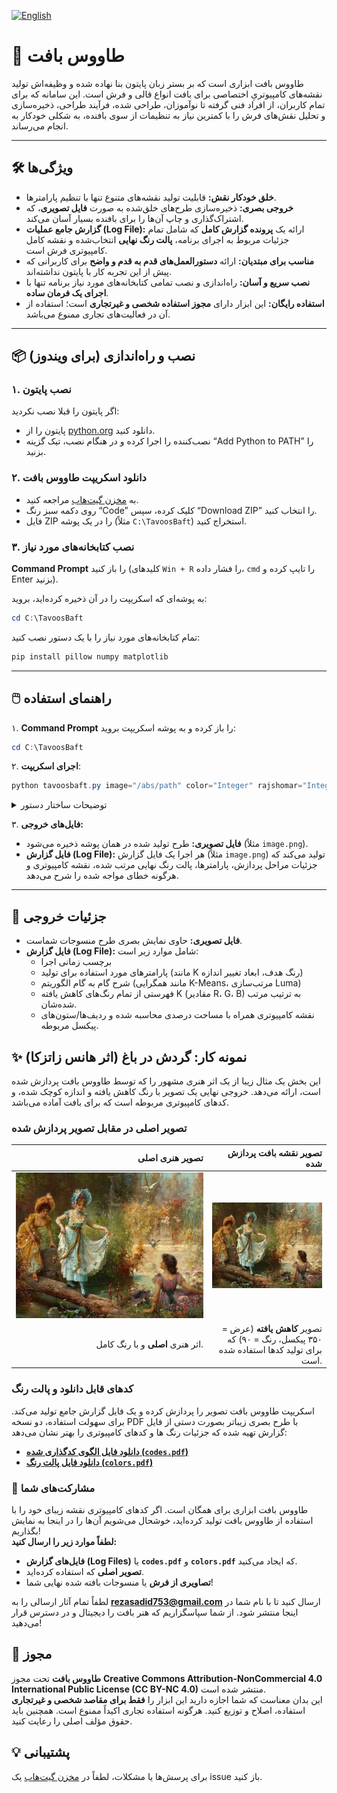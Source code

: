 <p align="left">
  <a href="README.md">
    <img src="https://img.shields.io/badge/_🇬🇧_English-555?style=flat-square&labelColor=darkblue&color=blue" alt="English">
  </a>
</p>

# **🧵 طاووس بافت**

طاووس بافت ابزاری است که بر بستر زبان پایتون بنا نهاده شده و وظیفه‌اش تولید نقشه‌های کامپیوتریِ اختصاصی برای بافت انواع قالی و فرش است. این سامانه که برای تمام کاربران، از افراد فنی گرفته تا نوآموزان، طراحی شده، فرآیند طراحی، ذخیره‌سازی و تحلیل نقش‌های فرش را با کمترین نیاز به تنظیمات از سوی بافنده، به شکلی خودکار به انجام می‌رساند.

---

## **🛠️ ویژگی‌ها**

- **خلق خودکار نقش:** قابلیت تولید نقشه‌های متنوع تنها با تنظیم پارامترها.  
- **خروجی بصری:** ذخیره‌سازی طرح‌های خلق‌شده به صورت **فایل تصویری**، که اشتراک‌گذاری و چاپ آن‌ها را برای بافنده بسیار آسان می‌کند.  
- **گزارش جامع عملیات (Log File):** ارائه یک **پرونده گزارش کامل** که شامل تمام جزئیات مربوط به اجرای برنامه، **پالت رنگ نهایی** انتخاب‌شده و نقشه کامل کامپیوتری فرش است.  
- **مناسب برای مبتدیان:** ارائه **دستورالعمل‌های قدم به قدم و واضح** برای کاربرانی که پیش از این تجربه کار با پایتون نداشته‌اند.  
- **نصب سریع و آسان:** راه‌اندازی و نصب تمامی کتابخانه‌های مورد نیاز برنامه تنها با **اجرای یک فرمان ساده**.  
- **استفاده رایگان:** این ابزار دارای **مجوز استفاده شخصی و غیرتجاری** است؛ استفاده از آن در فعالیت‌های تجاری ممنوع می‌باشد.

---

## **📦 نصب و راه‌اندازی (برای ویندوز)**

### **۱. نصب پایتون**

اگر پایتون را قبلا نصب نکردید:
* پایتون را از [python.org](https://www.python.org/downloads/) دانلود کنید.  
* نصب‌کننده را اجرا کرده و در هنگام نصب، تیک گزینه “Add Python to PATH” را بزنید.

### **۲. دانلود اسکریپت طاووس بافت**

* به [مخزن گیت‌هاب](https://www.google.com/search?q=https://github.com/rezasadid753/tavoosbaft) مراجعه کنید.  
* روی دکمه سبز رنگ “Code” کلیک کرده، سپس “Download ZIP” را انتخاب کنید.  
* فایل ZIP را در یک پوشه (مثلاً `C:\TavoosBaft`) استخراج کنید.

### **۳. نصب کتابخانه‌های مورد نیاز**

**Command Prompt** را باز کنید (کلیدهای `Win + R` را فشار داده، `cmd` را تایپ کرده و Enter بزنید).  

به پوشه‌ای که اسکریپت را در آن ذخیره کرده‌اید، بروید:  
```powershell
cd C:\TavoosBaft
```

تمام کتابخانه‌های مورد نیاز را با یک دستور نصب کنید:  
```powershell
pip install pillow numpy matplotlib
```

---

## **🖱️ راهنمای استفاده**

۱. **Command Prompt** را باز کرده و به پوشه اسکریپت بروید:  
   ```powershell
   cd C:\TavoosBaft
   ```
۲. **اجرای اسکریپت**:  
   ```powershell
   python tavoosbaft.py image="/abs/path" color="Integer" rajshomar="Integer" widthcm="Integer" or widthpx="Integer"
   ```
<details>  
<summary>توضیحات ساختار دستور</summary>  
هنگام اجرای اسکریپت، مطمئن شوید که مقادیر پیش‌فرض را با داده‌های خاص جایگزین می‌کنید. باید پارامترهای image، color، و rajshomar را به همراه دقیقاً یکی از پارامترهای عرض (widthcm یا widthpx) ارائه دهید.

- **`image="/abs/path"`**: مسیر فایل تصویر شما.  
  - **مثال**: `image="C:/Users/YourName/Desktop/my_design.png"` (توجه داشته باشید که اسلش‌های رو به جلو اغلب بهتر عمل می‌کنند).  
  - **فرمت‌های پشتیبانی شده**: فایل باید با فرمت‌های `.jpg`، `.jpeg` یا `.png` باشد.

- **`color="Integer"`**: تعداد رنگ هدف، $K$، در طرح خروجی نهایی را تنظیم می‌کند.  
  - **مثال**: `color="90"`. این به این معنی است که پردازش تصویر، پالت رنگ اصلی را حداکثر به ۹۰ رنگ متمایز با استفاده از کاهش K (K-reduction) کاهش می‌دهد.

- **`rajshomar="Integer"`**: مقدار **رج شمار** (تراکم) را برای محاسبه الگوی منسوجات مشخص می‌کند.  
  - **مثال**: `rajshomar="46"`. این مقدار ظرافت ساختار بافتنی نهایی را تعیین می‌کند.

- **`widthcm="Integer"`** **یا** **widthpx="Integer"**: **فقط یکی از این دو پارامتر را استفاده کنید.**  
  - **`widthcm`**: عرض فیزیکی منسوجات نهایی را بر حسب **سانتی‌متر** تعریف می‌کند.  
    - **مثال**: `widthcm="150"`.  
  - **`widthpx`**: عرض طرح را بر حسب **پیکسل** تعریف می‌کند. این مقدار اغلب مستقیماً با **تعداد گره** (Knot Count) یا عرض ساختار بافت شناخته شده‌ای که برای آن طراحی می‌کنید، مطابقت دارد.  
    - **مثال**: `widthpx="800"`.

| پارامتر | نوع | توضیحات | مثال | نکات |
| ----: | ----: | ----: | ----: | ----: |
| `image` | رشته (String) | مسیر فایل تصویر(`.jpg`، `.jpeg`، یا `.png`). | `image="C:\\Users\\John\\Desktop\\design.jpg"` | مسیر باید کامل و مطلق باشد. |
| `color` | عدد صحیح (Integer) | تعداد رنگ نهایی در طرح خروجی. | `color="90"` | این خروجی طرح را به ۹۰ رنگ متمایز محدود می‌کند. |
| `rajshomar` | عدد صحیح (Integer) | مقدار **رج شمار** برای محاسبه الگوی منسوجات. | `rajshomar="46"` | این مقدار ظرافت/وضوح ساختار بافتنی را تعیین می‌کند. |
| `widthcm` | عدد صحیح (Integer) | عرض نهایی مورد نظر منسوجات بر حسب **سانتی‌متر**. | `widthcm="200"` | از این برای تعیین ابعاد فیزیکی استفاده کنید. **فقط یکی** از `widthcm` یا `widthpx` را استفاده کنید. |
| `widthpx` | عدد صحیح (Integer) | عرض نهایی مورد نظر طرح بر حسب **تعداد گره**. | `widthpx="800"` | **فقط یکی** از `widthcm` یا `widthpx` را استفاده کنید. |
</details> 

۳. **فایل‌های خروجی:**
- **فایل تصویری:** طرح تولید شده در همان پوشه ذخیره می‌شود (مثلاً `image.png`).  
- **فایل گزارش (Log File):** هر اجرا یک فایل گزارش (مثلاً `image.png`) تولید می‌کند که جزئیات مراحل پردازش، پارامترها، پالت رنگ نهایی مرتب شده، نقشه کامپیوتری و هرگونه خطای مواجه شده را شرح می‌دهد.

---

## **📂 جزئیات خروجی**

- **فایل تصویری:** حاوی نمایش بصری طرح منسوجات شماست.  
- **فایل گزارش (Log File):** شامل موارد زیر است:  
  - برچسب زمانی اجرا  
  - پارامترهای مورد استفاده برای تولید (مانند K رنگ هدف، ابعاد تغییر اندازه)  
  - شرح گام به گام الگوریتم (مانند همگرایی K-Means، مرتب‌سازی Luma)  
  - فهرستی از تمام رنگ‌های کاهش یافته K (مقادیر R، G، B) به ترتیب مرتب شده‌شان.  
  - نقشه کامپیوتری همراه با مساحت درصدی محاسبه شده و ردیف‌ها/ستون‌های پیکسل مربوطه.

## **✨ نمونه کار: گردش در باغ (اثر هانس زاتزکا)**

این بخش یک مثال زیبا از یک اثر هنری مشهور را که توسط طاووس بافت پردازش شده است، ارائه می‌دهد. خروجی نهایی یک تصویر با رنگ کاهش یافته و اندازه کوچک شده، و کدهای کامپیوتری مربوطه است که برای بافت آماده می‌باشد.

### **تصویر اصلی در مقابل تصویر پردازش شده**

| تصویر هنری اصلی | تصویر نقشه بافت پردازش شده |
| ----: | ----: |
| ![تصویر اصلی](https://github.com/rezasadid753/tavoosbaft/blob/main/Showcases/Floral%20Ladies%20and%20Bird%20Hans%20Zatzka%20Classic%20Flowers/image.jpg) | ![تصویر پردازش شده](https://github.com/rezasadid753/tavoosbaft/blob/main/Showcases/Floral%20Ladies%20and%20Bird%20Hans%20Zatzka%20Classic%20Flowers/image_resized_350_reduced_90.jpg) |
| اثر هنری **اصلی** و با رنگ کامل. | تصویر **کاهش یافته** (عرض \= ۳۵۰ پیکسل، رنگ \= ۹۰) که برای تولید کدها استفاده شده است. |

### **کدهای قابل دانلود و پالت رنگ**

اسکریپت طاووس بافت تصویر را پردازش کرده و یک فایل گزارش جامع تولید می‌کند. برای سهولت استفاده، دو نسخه PDF با طرح بصری زیباتر بصورت دستی از فایل گزارش تهیه شده که جزئیات رنگ ها و کدهای کامپیوتری را بهتر نشان می‌دهد:

* [**دانلود فایل الگوی کدگذاری شده (`codes.pdf`)**](https://www.google.com/search?q=Showcases/Floral%2520Ladies%2520and%2520Bird%2520Hans%2520Zatzka%2520Classic%2520Flowers/codes.pdf)  
* [**دانلود فایل پالت رنگ (`colors.pdf`)**](https://www.google.com/search?q=Showcases/Floral%2520Ladies%2520and%2520Bird%2520Hans%2520Zatzka%2520Classic%2520Flowers/colors.pdf)

### **💖 مشارکت‌های شما**

طاووس بافت ابزاری برای همگان است. اگر کدهای کامپیوتری نقشه زیبای خود را با استفاده از طاووس بافت تولید کرده‌اید، خوشحال می‌شویم آن‌ها را در اینجا به نمایش بگذاریم\!  
**لطفاً موارد زیر را ارسال کنید:**

* **فایل‌های گزارش (Log Files)** یا **`codes.pdf`** و **`colors.pdf`** که ایجاد می‌کنید.  
* **تصویر اصلی** که استفاده کرده‌اید.  
* **تصاویری از فرش** یا منسوجات بافته شده نهایی شما\!

لطفاً تمام آثار ارسالی را به **rezasadid753@gmail.com** ارسال کنید تا با نام شما در اینجا منتشر شود. از شما سپاسگزاریم که هنر بافت را دیجیتال و در دسترس قرار می‌دهید\!

## **📝 مجوز**

**طاووس بافت** تحت مجوز **Creative Commons Attribution-NonCommercial 4.0 International Public License (CC BY-NC 4.0)** منتشر شده است.  
این بدان معناست که شما اجازه دارید این ابزار را **فقط برای مقاصد شخصی و غیرتجاری** استفاده، اصلاح و توزیع کنید. هرگونه استفاده تجاری اکیداً ممنوع است. همچنین باید حقوق مؤلف اصلی را رعایت کنید.

## **💡 پشتیبانی**

برای پرسش‌ها یا مشکلات، لطفاً در [مخزن گیت‌هاب](https://www.google.com/search?q=https://github.com/rezasadid753/tavoosbaft/issues) یک issue باز کنید.
